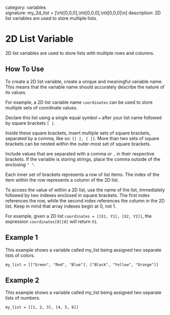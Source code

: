 category: variables  
signature: my_2d_list = [\n\t[0,0,0],\n\t[0,0,0],\n\t[0,0,0]\n]
description: 2D list variables are used to store multiple lists.

# 2D List Variable

2D list variables are used to store lists with multiple rows and columns.

## How To Use

To create a 2D list variable, create a unique and meaningful variable name. This means that the variable name should accurately describe the nature of its values.

For example, a 2D list variable name `coordinates`  can be used to store multiple sets of coordinate values.

Declare this list using a single equal symbol `=` after your list name followed by square brackets `[ ]`.

Inside these square brackets, insert multiple sets of square brackets, separated by a comma, like so: `[[ ], [ ]]`. More than two sets of square brackets can be nested within the outer-most set of square brackets.

Include values that are separated with a comma or `,` in their respective brackets. If the variable is storing strings, place the comma outside of the enclosing `" "`.

Each inner set of brackets represents a row of list items. The index of the item within the row represents a column of the 2D list.

To access the value of within a 2D list, use the name of the list, immediately followed by two indexes enclosed in square brackets. The first index references the row, while the second index references the column in the 2D list. Keep in mind that array indexes begin at 0, not 1.

For example, given a 2D list `coordinates = [[X1, Y1], [X2, Y2]]`, the expression `coordinates[0][0]` will return `X1`. 

## Example 1

This example shows a variable called my_list being assigned two separate lists of colors.

```don
my_list = [["Green", "Red", "Blue"], ["Black", "Yellow", "Orange"]]
```

## Example 2

This example shows a variable called my_list being assigned two separate lists of numbers.

```don
my_list = [[1, 2, 3], [4, 5, 6]]
```
<advanced>
</advanced>
